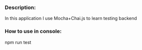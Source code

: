 ### Description:
In this application I use Mocha+Chai.js to learn testing backend

### How to use in console:
npm run test 
